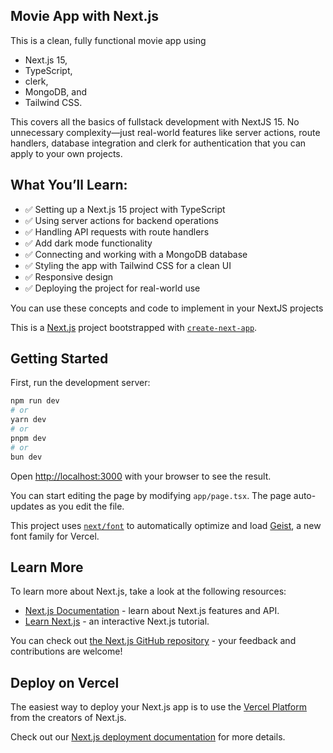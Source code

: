 ## Movie App with Next.js
This is a clean, fully functional movie app using 
- Next.js 15, 
- TypeScript, 
- clerk, 
- MongoDB, and 
- Tailwind CSS. 

This covers all the basics of fullstack development with NextJS 15. No unnecessary complexity—just real-world features like server actions, route handlers, database integration and clerk for authentication that you can apply to your own projects. 

## What You’ll Learn:
- ✅ Setting up a Next.js 15 project with TypeScript
- ✅ Using server actions for backend operations
- ✅ Handling API requests with route handlers
- ✅ Add dark mode functionality
- ✅ Connecting and working with a MongoDB database
- ✅ Styling the app with Tailwind CSS for a clean UI
- ✅ Responsive design
- ✅ Deploying the project for real-world use

You can use these concepts and code to implement in your NextJS projects


This is a [Next.js](https://nextjs.org) project bootstrapped with [`create-next-app`](https://nextjs.org/docs/app/api-reference/cli/create-next-app).

## Getting Started

First, run the development server:

```bash
npm run dev
# or
yarn dev
# or
pnpm dev
# or
bun dev
```

Open [http://localhost:3000](http://localhost:3000) with your browser to see the result.

You can start editing the page by modifying `app/page.tsx`. The page auto-updates as you edit the file.

This project uses [`next/font`](https://nextjs.org/docs/app/building-your-application/optimizing/fonts) to automatically optimize and load [Geist](https://vercel.com/font), a new font family for Vercel.

## Learn More

To learn more about Next.js, take a look at the following resources:

- [Next.js Documentation](https://nextjs.org/docs) - learn about Next.js features and API.
- [Learn Next.js](https://nextjs.org/learn) - an interactive Next.js tutorial.

You can check out [the Next.js GitHub repository](https://github.com/vercel/next.js) - your feedback and contributions are welcome!

## Deploy on Vercel

The easiest way to deploy your Next.js app is to use the [Vercel Platform](https://vercel.com/new?utm_medium=default-template&filter=next.js&utm_source=create-next-app&utm_campaign=create-next-app-readme) from the creators of Next.js.

Check out our [Next.js deployment documentation](https://nextjs.org/docs/app/building-your-application/deploying) for more details.

